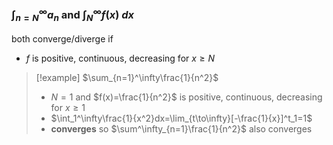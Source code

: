 ### $\int_{n=N}^\infty a_n$ and $\int_N^\infty f(x)\ dx$
both converge/diverge if
- $f$ is positive, continuous, decreasing for $x\geq N$
> [!example] $\sum_{n=1}^\infty\frac{1}{n^2}$
> - $N=1$ and $f(x)=\frac{1}{n^2}$ is positive, continuous, decreasing for $x\geq1$
> - $\int_1^\infty\frac{1}{x^2}dx=\lim_{t\to\infty}[-\frac{1}{x}]^t_1=1$
> - **converges** so $\sum^\infty_{n=1}\frac{1}{n^2}$ also converges
